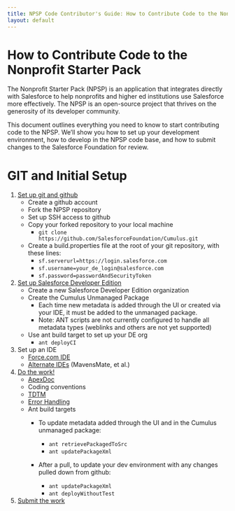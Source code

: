 ```yaml
---
title: NPSP Code Contributor's Guide: How to Contribute Code to the Nonprofit Starter Pack
layout: default
---
```

# How to Contribute Code to the Nonprofit Starter Pack

The Nonprofit Starter Pack (NPSP) is an application that integrates directly with Salesforce to help nonprofits and higher ed institutions use Salesforce more effectively. The NPSP is an open-source project that thrives on the generosity of its developer community.

This document outlines everything you need to know to start contributing code to the NPSP. We’ll show you how to set up your development environment, how to develop in the NPSP code base, and how to submit changes to the Salesforce Foundation for review.

# GIT and Initial Setup

1.  [Set up git and github](Github.html)
    - Create a github account
    - Fork the NPSP repository
    - Set up SSH access to github
    - Copy your forked repository to your local machine
        - ```git clone https://github.com/SalesforceFoundation/Cumulus.git```
    - Create a build.properties file at the root of your git repository, with these lines:
        - ```sf.serverurl=https://login.salesforce.com```
        - ```sf.username=your_de_login@salesforce.com```
        - ```sf.password=passwordAndSecurityToken```
2.  [Set up Salesforce Developer Edition](Developer-Edition-Salesforce-Instance.html)
    - Create a new Salesforce Developer Edition organization
    - Create the Cumulus Unmanaged Package
        - Each time new metadata is added through the UI or created via your IDE, it must be added to the unmanaged package.
        - Note: ANT scripts are not currently configured to handle all metadata types (weblinks and others are not yet supported)
    - Use ant build target to set up your DE org
        - ```ant deployCI```
3. Set up an IDE
    - [Force.com IDE](Force.com-IDE-Setup.html)
    - [Alternate IDEs](Alternate-IDEs.html) (MavensMate, et al.)
4. [Do the work!](Do-the-Work.html)
    - [ApexDoc](http://developer.salesforcefoundation.org/Cumulus/ApexDocumentation/)
    - Coding conventions
    - [TDTM](http://developer.salesforcefoundation.org/index.html#blog/post/2014/11/24/table-driven-trigger-management.html)
    - [Error Handling](http://developer.salesforcefoundation.org/index.html#blog/post/2015/02/03/how-npsp-does-error-handling-on-salesforce.html)
    - Ant build targets
        - To update metadata added through the UI and in the Cumulus unmanaged package:
            - ```ant retrievePackagedToSrc```
            - ```ant updatePackageXml```

        - After a pull, to update your dev environment with any changes pulled down from github:
            - ```ant updatePackageXml```
            - ```ant deployWithoutTest```
5. [Submit the work](Submit-Your-Feature.html)
